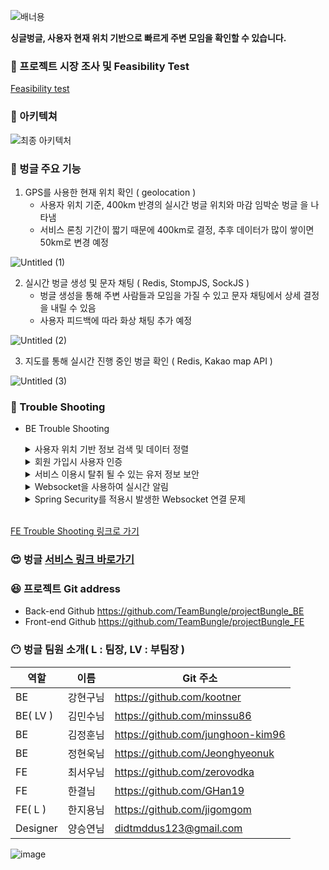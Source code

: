 
![배너용](https://user-images.githubusercontent.com/107230384/182052615-f4743530-6596-4b4f-9b5e-6100f021eebb.jpg)


**싱글벙글, 사용자 현재 위치 기반으로 빠르게 주변 모임을 확인할 수 있습니다.**

### 🤔 프로젝트 시장 조사 및 Feasibility Test

[Feasibility test](https://www.notion.so/Feasibility-test-b8f7d2dccd354a0db0577e245a12f4a4) 

### 🙂 아키텍쳐

![최종 아키텍처](https://user-images.githubusercontent.com/107230384/182052947-7c29f084-224a-492b-9a71-0c0f09c65a9e.jpg)



### 🤩 벙글 주요 기능

1. GPS를 사용한 현재 위치 확인 ( geolocation )
    - 사용자 위치 기준, 400km 반경의 실시간 벙글 위치와 마감 임박순 벙글 을 나타냄
    - 서비스 론칭 기간이 짧기 때문에 400km로 결정, 추후 데이터가 많이 쌓이면 50km로 변경 예정
    
![Untitled (1)](https://user-images.githubusercontent.com/107230384/182052513-562cce1e-09d0-4496-aceb-e17440cf3b22.png)
    

2. 실시간 벙글 생성 및 문자 채팅 ( Redis, StompJS, SockJS )
    - 벙글 생성을 통해 주변 사람들과 모임을 가질 수 있고 문자 채팅에서 상세 결정을 내릴 수 있음
    - 사용자 피드백에 따라 화상 채팅 추가 예정

![Untitled (2)](https://user-images.githubusercontent.com/107230384/182052538-9e3d28f1-0f7f-4604-a944-35c920fa2aca.png)


3. 지도를 통해 실시간 진행 중인 벙글 확인 ( Redis, Kakao map API )

![Untitled (3)](https://user-images.githubusercontent.com/107230384/182052556-d5fb2af0-7617-403a-9e39-a3becd215dd3.png)


### 🧐 Trouble Shooting

- BE Trouble Shooting
    <details>
        <summary>사용자 위치 기반 정보 검색 및 데이터 정렬</summary>
        <ul>
            <li>문제 인지
                <div>게시글 조회시 유저의 위치로부터 일정 거리내에 있는 게시물 만을 DB로부터 불러와 거리순에 맞춰 응답하는 로직 필요.<br>
		초기 기능 구현시 기본적인 Spring Data JPA만을 사용한 결과 N+1 문제 및 DB로부터 불러온 data를 JAVA 코드로 재 정렬해야하는 문제 발생.<br></div>
            </li>
            <li>선택지
                <div>1. MBRContains 사용<br> 
		2. ST_DISTANCE_SPHERE 사용</div> 
            </li>
            <li>핵심 기술을 선택한 이유 및 근거
                <div>
                    [2번 선택]<br>
                    - MBRContains 적용시 DB에서 해당 데이터 추출후 거리순 정렬 작업이 추가로 필요하여, Query조회시 거리순 정렬 및 추출을 한번에 할 수 있는 ST_DISTANCE_SPHERE를 사용하는 것이 더 좋다고 판단하였지만, 부하 테스트 결과 MBRContains 사용시 성능이 더 좋은 결과가 나왔습니다. 향후 테스트를 추가 진행하여 같은 결과 도출 시 현재 적용중인 ST_DISTANCE_SPHERE를 MBRContains로 변경 예정입니다.
                </div> 
            </li>
        </ul>
        <div markedown="1">    https://github.com/TeamBungle/projectBungle_BE/blob/ba1372e9c4d25307f66320c42b1f60a41544d8bd/src/main/java/com/sparta/meeting_platform/service/PostService.java#L118-L141
        </div>
    </details>
    
    <details>
        <summary>회원 가입시 사용자 인증</summary>
        <ul>
            <li>문제 인지
                <div> 회원 가입시 email 인증 메일 발송 로직에서 2~3초간의 대기시간이 걸려 가입 버튼을 클릭한 사용자가 대기해야하는 문제 발생 </div>
            </li>
            <li>선택지
                <div>1. 비동기 처리<br>
            </li>
            <li>핵심 기술을 선택한 이유 및 근거
                <div>
                [1선택]<br>
                - email 전송 method에 @Async Annotation을 이용해 비동기 처리 하여 유저의 대기 시간을 줄였음
                </div> 
            </li>
        </ul>
        <div markedown="1"> https://github.com/TeamBungle/projectBungle_BE/blob/ba1372e9c4d25307f66320c42b1f60a41544d8bd/src/main/java/com/sparta/meeting_platform/service/EmailConfirmTokenService.java#L24-L51
        </div>
    </details>
    
    <details>
        <summary>서비스 이용시 탈취 될 수 있는 유저 정보 보안</summary>
        <ul>
            <li>문제 인지
                <div>유저인증 방식으로 JWT를 이용한 Access Token 발행 방식을 사용하였으며, 이때 Token이 타인에게 탈취 되었을때를 대비가 필요 하였음</div>
            </li>
            <li>선택지
                <div>1. Access Token 만 사용<br>
		2. Access , Refresh Token 함께 사용</div> 
            </li>
            <li>핵심 기술을 선택한 이유 및 근거
                <div>
                [2 번 선택]<br>
                - Access Token의 만료 시간을 짧게 두어 탈취 되었을 경우 악용가능한 시간을 줄였으며, Access Token발행 시 만료 기간이 긴 Refresh Token을 함께 발행 하여 Access Token 만료시
	      재로그인으로 Access Token을 갱신하는 것이 아닌 Refresh Token 인증을 통해 Access Token을 갱신하였음. 이때, Refresh Token은 in memory cache인 redis에 저장하여 잦은 조회로 인해 발생가능한 DB부담을 줄였음
                </div> 
            </li>
        </ul>
        <div markedown="1"> https://github.com/TeamBungle/projectBungle_BE/blob/ba1372e9c4d25307f66320c42b1f60a41544d8bd/src/main/java/com/sparta/meeting_platform/service/UserService.java#L188-L222
        </div>
    </details>
    
    <details>
        <summary>Websocket을 사용하여 실시간 알림</summary>
        <ul>
            <li>문제 인지
                <div>기존 기능 구현시 유저가 채팅방에 입장할때마다 Websocket을 Connect하고 나갈때마다 Disconnect 하였으나, 처음 로그인했을때 Connect 후, 로그아웃 하거나 웹페이지를 빠져나갈때 Disconnect가 되어야 안읽은 메세지에 대한 실시간 알림이 구현 된다고 판단하여 로직을 바꾸는 시도를 하였음</div>
            </li>
            <li>현재 상태
                <div>1. 채팅방에 입장할때 Connect 후 그방에대한 Subscribe 진행<br>2. 채팅방에서 나갈때 Disconnect</div> 
            </li>
            <li>목표
               <div>1. 로그인할때 WebSocket Connect<br>2. 채팅방에 입장할때 그방에대한 Subscribe 진행<br>3. 채팅방에서 나갈때 그방에대한 Unsubscribe 진행<br>4. 로그아웃할때 Websocket Disconnect<br>Websocket을 하나 열고 그안에서 여러개의 sub,unsub을 진행하려고 하는 과정에서 에러가 많이 발생했고, 시간관계상 프로젝트 마무리까지 얼마 남지않아 방식을 바꾸기로 결정하고 구글링 및 멘토님께 자문을 구한 결과 http를 이용해서 구현 하기로 결정하였다.</div>  
            </li>
	    <li>실제 반영
               <div>front에서 5초마다 알림을 조회하는 요청을 보내고 그에대한 응답으로 사용자가 채팅방에서 나간 시간을 저장하여, 그시간 이후로 그방에서 보내진 메세지들을 응답으로 보내주는 방식으로 구현</div>  
            </li>
        </ul>
    </details>
    
    <details>
        <summary>Spring Security를 적용시 발생한 Websocket 연결 문제</summary>
        <ul>
            <li>문제 인지
                <div>Spring Security를 적용하지 않은 상태에서 클라이언트와 서버간의 연결에 문제가 없이 정상적으로 작동 하였으나, Security를 적용하고 연결을 시도하니 401 에러가 발생했다.</div>
            </li>
	
- 문제 해결 과정<br>
1-1 WebSocket은 Custom Header 적용이 안되는것으로 확인됬다.<br>
 &nbsp;&nbsp;- 관련자료 : https://velog.io/@tlatldms/Socket-%EC%9D%B8%EC%A6%9D-with-API-Gateway-Refresh-JWT<br>
1-2 Hand Shake하는 과정을 Security에서  Pass를 걸어 시도를 하였다<br>
&nbsp;&nbsp;- 결과는 실패 , 이때까지는 이유를 알 수 가 없었다<br>
1-3 Stomp Handler를 만들어서 intersepter를 적용하여서 Token검사를 시도하였다.<br>
&nbsp;&nbsp;- 실패 , Token 자체를 받아올 수 가 없었다.
![](https://velog.velcdn.com/images/junghunuk456/post/bd2cb4f4-c822-4f9f-9c9f-82855d298b85/image.png)
1-4 첫 HandShake 과정부터 하나하나 log를 찍어서 확인 해 본 결과 Sockjs를 사용시 우리가 정해놓은 EndPoint 뒤에 여러 path을 붙여서 접속을 시도하는것을 확인했다.
&nbsp;&nbsp;- 우리가 정해놓은 EndPoint가 (“ws/chat”)이었는데, “ws/chat/934/czvkhxvy/websocket << 이런식으로 뒤에 path 를 붙여서 요청이 들어왔다.
![](https://velog.velcdn.com/images/junghunuk456/post/5439c533-9e22-40c9-b89c-4886f2972395/image.png)
1-5 우리가 적용했던 security에서 api paht를 시키는 방법이 다음과 같았다.
![](https://velog.velcdn.com/images/junghunuk456/post/424d3e82-4cf1-40c5-aef5-72872b21c3de/image.png)
하지만 이 상태에서는 ws/chat/** 이런식으로 뒤에 와일드카드를 붙여서 전부다 API path를 허용하는것이 불가능 하였기 때문에 ws/chat을 path 시켜도, 뒤에 붙는 path들이 전부 다르기 때문에 적용이 안되었었다.<br>
1-6 Security 구조 변경
![](https://velog.velcdn.com/images/junghunuk456/post/57fb71d1-a381-49b5-8770-b9a4bddbf40f/image.png)
위와 같이, 구조를 변경하고 와일드카드를 사용하여 path시키니 정상적으로 작동하였다!
---
2 .refresh Token 적용 후 , Access Token 의 만료시간이 지나 refresh Token을 사용하여 AccessToken을 갱신 하는 과정에서 갱신을 시도할때 보내는 첫번째 메세지가 채팅창에 입력이되지 않는 현상이 발생
- Token을 사용하여 유저의 유효성을 검증하는것은 처음 WebSocket에 Connect 할때에만  하는것으로도 충분하다고 생각하여 Connect 할때(채팅방에 입장할때)에만 Token을 받아서  유효성 검사를 진행하고, 메세지를 주고 받을때는 기존에 사용하던 Token이 아닌, 그저 User의 PK값을 받아서 user정보를 찾아 return시켜 주는 방법으로 변경하였다.
---
3 .Reids 에 Message들을 저장할때 Serialize 하는 부분에서 에러발생,
- 메세지를 저장할때 메세지를 보낸 시간을 저장하기위해서 LocalDateTime을 사용하였는데, 자료를 조사해본결과 Java8 버전에서는 LocalDateTime을 직렬화,역직렬화 하지 못한다고 한다
  - redis 에 저장하기 전, LocaldateTime 을 String으로 변환하여 저장하였다
---
4 .유저가 채팅 방에 정상 진입 되지 않는 문제
기존에 서버쪽에서 postId(Pk)를 roomId로 사용하였는데 TopicChannel Class에서 param을 String으로 받기 때문에
Long type 인 postId를 String으로 형 변환 하여 사용하는 중이였다.
이때 채팅방에 유저가 진입을 시도할경우 방입장이 정상적으로 진행되지 않음
- 확인 결과 Client에서 보내주는 값이 Long Type으로 와서 채팅방입장이 정상적으로 진행되지 않음
  - room Id를 형변환 하지 않고 Long 형태로 사용 할 수 있는지 방법 확인
  - 확인결과 TopicChannel을 구현된 그대로 사용하는 이상 불가능한 점 확인
  - Client에서 값을 String으로 변환하여 보내줘서 문제 해결        
		</ul>
    </details><br>


<a href="https://github.com/TeamBungle/projectBungle_FE"> FE Trouble Shooting 링크로 가기</a>


### 😍 벙글 [서비스 링크 바로가기](https://bungle.life)

### 😆 프로젝트 Git address

- Back-end Github    https://github.com/TeamBungle/projectBungle_BE
- Front-end Github   https://github.com/TeamBungle/projectBungle_FE

### 😶 벙글 팀원 소개( L : 팀장, LV : 부팀장 )

| 역할 | 이름 | Git 주소 |
| --- | --- | --- |
| BE | 강현구님 | https://github.com/kootner |
| BE( LV ) | 김민수님 | https://github.com/minssu86 |
| BE | 김정훈님 | https://github.com/junghoon-kim96 |
| BE | 정현욱님 | https://github.com/Jeonghyeonuk |
| FE | 최서우님 | https://github.com/zerovodka |
| FE | 한결님 | https://github.com/GHan19 |
| FE( L ) | 한지용님 | https://github.com/jigomgom |
| Designer | 양승연님 | didtmddus123@gmail.com |

![image](https://user-images.githubusercontent.com/107230384/182984092-aa5e7b4e-cf7b-4e39-a90d-6ec822e562eb.png)
